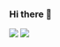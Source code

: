 ### Hi there 👋

<img src="https://img.shields.io/badge/java-3766AB?style=flat-square&logo=Java&logoColor=white"/></a> 
<img src="https://img.shields.io/badge/spring-#6DB33F?style=flat-square&logo=Spring&logoColor=white"/></a> 
<!--
**sangilji/sangilji** is a ✨ _special_ ✨ repository because its `README.md` (this file) appears on your GitHub profile.

Here are some ideas to get you started:

- 🔭 I’m currently working on ...
- 🌱 I’m currently learning ...
- 👯 I’m looking to collaborate on ...
- 🤔 I’m looking for help with ...
- 💬 Ask me about ...
- 📫 How to reach me: ...
- 😄 Pronouns: ...
- ⚡ Fun fact: ...
-->
